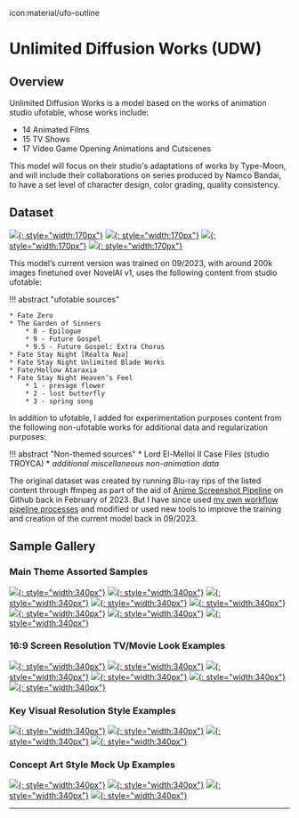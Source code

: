 icon:material/ufo-outline
# Unlimited Diffusion Works (UDW)
## Overview

Unlimited Diffusion Works is a model based on the works of animation studio ufotable, whose works include:

* 14 Animated Films
* 15 TV Shows 
* 17 Video Game Opening Animations and Cutscenes

This model will focus on their studio's adaptations of works by Type-Moon, and will include their collaborations on series produced by Namco Bandai, to have a set level of character design, color grading, quality consistency.

## Dataset

[![](./images/overview/dataset/thumb/knkekv1-thumb.png){: style="width:170px"}](./images/overview/dataset/full/knkekv1.jpg)
[![](./images/overview/dataset/thumb/fatezerokv1-thumb.png){: style="width:170px"}](./images/overview/dataset/full/fatezerokv1.jpg)
[![](./images/overview/dataset/thumb/ubwkv1-thumb.png){: style="width:170px"}](./images/overview/dataset/full/ubwkv1.jpg)
[![](./images/overview/dataset/thumb/hf1kv1-thumb.png){: style="width:170px"}](./images/overview/dataset/full/hf1kv1.jpg)


This model’s current version was trained on 09/2023, with around 200k images finetuned over NovelAI v1, uses the following content from studio ufotable:

!!! abstract "ufotable sources"
    
    * Fate Zero 
    * The Garden of Sinners
        * 8 - Epilogue
        * 9 - Future Gospel
        * 9.5 - Future Gospel: Extra Chorus
    * Fate Stay Night [Réalta Nua]
    * Fate Stay Night Unlimited Blade Works
    * Fate/Hollow Ataraxia
    * Fate Stay Night Heaven’s Feel
        * 1 - presage flower
        * 2 - lost butterfly
        * 3 - spring song

In addition to ufotable, I added for experimentation purposes content from the following non-ufotable works for additional data and regularization purposes:

!!! abstract "Non-themed sources"
    * Lord El-Melloi II Case Files (studio TROYCA)
    * *additional miscellaneous non-animation data*


The original dataset was created by running Blu-ray rips of the listed content through ffmpeg as part of the aid of [Anime Screenshot Pipeline](https://github.com/cyber-meow/anime_screenshot_pipeline) on Github back in February of 2023. But I have since used [my own workflow pipeline processes](./udwpipeline.md) and modified or used new tools to improve the training and creation of the current model back in 09/2023.


## Sample Gallery

### Main Theme Assorted Samples

[![](./images/overview/keyvisual/full/71966-357371757.png){: style="width:340px"}](./images/overview/keyvisual/full/71966-357371757.png)
[![](./images/overview/keyvisual/full/73082-256545115.png){: style="width:340px"}](./images/overview/keyvisual/full/73082-256545115.png)
[![](./images/overview/keyvisual/full/72307-3288374492.png){: style="width:340px"}](./images/overview/keyvisual/full/72307-3288374492.png)
[![](./images/overview/keyvisual/full/72333-3049597417.png){: style="width:340px"}](./images/overview/keyvisual/full/72333-3049597417.png)
[![](./images/overview/blurayres/73815-2911211619.png){: style="width:340px"}](./images/overview/blurayres/73815-2911211619.png)
[![](./images/overview/blurayres/74919-646950122.png){: style="width:340px"}](./images/overview/blurayres/74919-646950122.png)
[![](./images/overview/conceptart/71234-3241660550.png){: style="width:340px"}](./images/overview/conceptart/71234-3241660550.png)
[![](./images/overview/conceptart/107655-3787594491.png){: style="width:340px"}](./images/overview/conceptart/107655-3787594491.png)

### 16:9 Screen Resolution TV/Movie Look Examples

[![](./images/overview/blurayres/68981-3336393614.png){: style="width:340px"}](./images/overview/blurayres/68981-3336393614.png)
[![](./images/overview/blurayres/68792-2210440585.png){: style="width:340px"}](./images/overview/blurayres/68792-2210440585.png)
[![](./images/overview/blurayres/87508-1453217043.png){: style="width:340px"}](./images/overview/blurayres/87508-1453217043.png)
[![](./images/overview/blurayres/87590-2557507210.png){: style="width:340px"}](./images/overview/blurayres/87590-2557507210.png)
[![](./images/overview/blurayres/88147-1535975933.png){: style="width:340px"}](./images/overview/blurayres/88147-1535975933.png)
[![](./images/overview/blurayres/98315-3984287718.png){: style="width:340px"}](./images/overview/blurayres/98315-3984287718.png)

### Key Visual Resolution Style Examples

[![](./images/overview/keyvisual/thumb/Layer-9-Crop.png){: style="width:340px"}](./images/overview/keyvisual/full/61824-1959696816.png)
[![](./images/overview/keyvisual/thumb/Layer-10-Crop.png){: style="width:340px"}](./images/overview/keyvisual/full/55835-2128820733.png)
[![](./images/overview/keyvisual/thumb/Layer-11-Crop.png){: style="width:340px"}](./images/overview/keyvisual/full/60607-3231689894.png)
[![](./images/overview/keyvisual/thumb/Layer-13-Crop.png){: style="width:340px"}](./images/overview/keyvisual/full/01470-2327565163.png)

### Concept Art Style Mock Up Examples

[![](./images/overview/conceptart/63265-885359435.png){: style="width:340px"}](./images/overview/conceptart/63265-885359435.png)
[![](./images/overview/conceptart/63291-3832714336.png){: style="width:340px"}](./images/overview/conceptart/63291-3832714336.png)
[![](./images/overview/conceptart/63322-1230264608.png){: style="width:340px"}](./images/overview/conceptart/63322-1230264608.png)
[![](./images/overview/conceptart/63324-2435138676.png){: style="width:340px"}](./images/overview/conceptart/63324-2435138676.png)

----